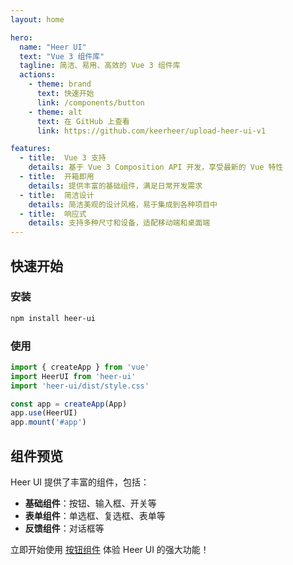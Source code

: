 ```yaml
---
layout: home

hero:
  name: "Heer UI"
  text: "Vue 3 组件库"
  tagline: 简洁、易用、高效的 Vue 3 组件库
  actions:
    - theme: brand
      text: 快速开始
      link: /components/button
    - theme: alt
      text: 在 GitHub 上查看
      link: https://github.com/keerheer/upload-heer-ui-v1

features:
  - title:  Vue 3 支持
    details: 基于 Vue 3 Composition API 开发，享受最新的 Vue 特性
  - title:  开箱即用
    details: 提供丰富的基础组件，满足日常开发需求
  - title:  简洁设计
    details: 简洁美观的设计风格，易于集成到各种项目中
  - title:  响应式
    details: 支持多种尺寸和设备，适配移动端和桌面端
---
```


## 快速开始

### 安装

```bash
npm install heer-ui
```

### 使用

```javascript
import { createApp } from 'vue'
import HeerUI from 'heer-ui'
import 'heer-ui/dist/style.css'

const app = createApp(App)
app.use(HeerUI)
app.mount('#app')
```

## 组件预览

Heer UI 提供了丰富的组件，包括：

- **基础组件**：按钮、输入框、开关等
- **表单组件**：单选框、复选框、表单等
- **反馈组件**：对话框等

立即开始使用 [按钮组件](/components/button) 体验 Heer UI 的强大功能！